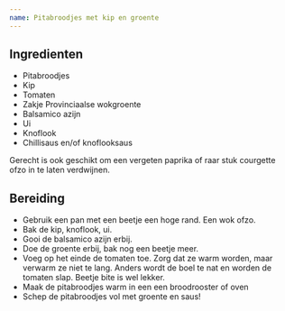 ```yaml
---
name: Pitabroodjes met kip en groente
---
```


## Ingredienten

- Pitabroodjes
- Kip
- Tomaten
- Zakje Provinciaalse wokgroente
- Balsamico azijn
- Ui
- Knoflook
- Chillisaus en/of knoflooksaus

Gerecht is ook geschikt om een vergeten paprika of raar stuk courgette ofzo in te laten verdwijnen.

## Bereiding

- Gebruik een pan met een beetje een hoge rand. Een wok ofzo.
- Bak de kip, knoflook, ui.
- Gooi de balsamico azijn erbij.
- Doe de groente erbij, bak nog een beetje meer.
- Voeg op het einde de tomaten toe. Zorg dat ze warm worden, maar verwarm ze niet te lang. Anders wordt de boel te nat en worden de tomaten slap. Beetje bite is wel lekker.
- Maak de pitabroodjes warm in een een broodrooster of oven
- Schep de pitabroodjes vol met groente en saus!
